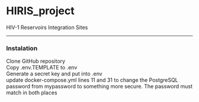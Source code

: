# HIRIS_project
HIV-1 Reservoirs Integration Sites 

---

### Instalation

Clone GitHub repository  
Copy .env.TEMPLATE to .env  
Generate a secret key and put into .env  
update docker-compose.yml lines 11 and 31 to change the PostgreSQL password from mypassword to something more secure.  The password must match in both places  

